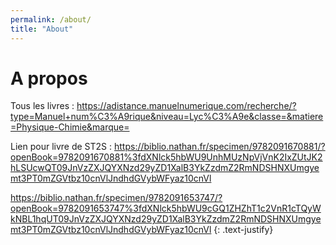 ```yaml
---
permalink: /about/
title: "About"
---
```




# A propos

Tous les livres :
https://adistance.manuelnumerique.com/recherche/?type=Manuel+num%C3%A9rique&niveau=Lyc%C3%A9e&classe=&matiere=Physique-Chimie&marque=

Lien pour livre de ST2S :
https://biblio.nathan.fr/specimen/9782091670881/?openBook=9782091670881%3fdXNlck5hbWU9UnhMUzNpVjVnK2IxZUtJK2hLSUcwQT09JnVzZXJQYXNzd29yZD1XalB3YkZzdmZ2RmNDSHNXUmgyemt3PT0mZGVtbz10cnVlJndhdGVybWFyaz10cnVl

https://biblio.nathan.fr/specimen/9782091653747/?openBook=9782091653747%3fdXNlck5hbWU9cGQ1ZHZhT1c2VnR1cTQyWkNBL1hqUT09JnVzZXJQYXNzd29yZD1XalB3YkZzdmZ2RmNDSHNXUmgyemt3PT0mZGVtbz10cnVlJndhdGVybWFyaz10cnVl
{: .text-justify}
